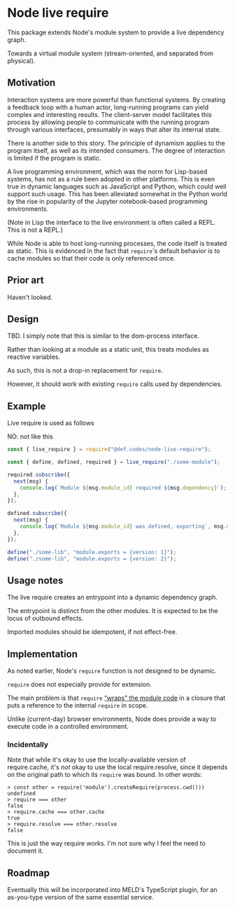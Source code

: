 # Node live require

This package extends Node's module system to provide a live dependency graph.

Towards a virtual module system (stream-oriented, and separated from physical).

## Motivation

Interaction systems are more powerful than functional systems.  By creating a
feedback loop with a human actor, long-running programs can yield complex and
interesting results.  The client-server model facilitates this process by
allowing people to communicate with the running program through various
interfaces, presumably in ways that alter its internal state.

There is another side to this story.  The principle of dynamism applies to the
program itself, as well as its intended consumers.  The degree of interaction is
limited if the program is static.

A live programming environment, which was the norm for Lisp-based systems, has
not as a rule been adopted in other platforms.  This is even true in dynamic
languages such as JavaScript and Python, which could well support such usage.
This has been alleviated somewhat in the Python world by the rise in popularity
of the Jupyter notebook-based programming environments.

(Note in Lisp the interface to the live environment is often called a REPL.
This is not a REPL.)

While Node is able to host long-running processes, the code itself is treated as
static.  This is evidenced in the fact that `require`'s default behavior is to
cache modules so that their code is only referenced once.

## Prior art

Haven't looked.

## Design

TBD.  I simply note that this is similar to the dom-process interface.

Rather than looking at a module as a static unit, this treats modules as
reactive variables.

As such, this is not a drop-in replacement for `require`.

However, it should work with existing `require` calls used by dependencies.

## Example

Live require is used as follows

NO: not like this
```javascript
const { live_require } = require("@def.codes/node-live-require");

const { define, defined, required } = live_require("./some-module");

required.subscribe({
  next(msg) {
    console.log(`Module ${msg.module_id} required ${msg.dependency}`);
  },
});

defined.subscribe({
  next(msg) {
    console.log(`Module ${msg.module_id} was defined, exporting`, msg.exports);
  },
});

define("./some-lib", "module.exports = {version: 1}");
define("./some-lib", "module.exports = {version: 2}");

```


## Usage notes

The live require creates an entrypoint into a dynamic dependency graph.

The entrypoint is distinct from the other modules.  It is expected to be the
locus of outbound effects.

Imported modules should be idempotent, if not effect-free.

## Implementation

As noted earlier, Node's `require` function is not designed to be dynamic.

`require` does not especially provide for extension.

The main problem is that `require` [“wraps” the module
code](https://nodejs.org/api/modules.html#modules_the_module_wrapper) in a
closure that puts a reference to the internal `require` in scope.

Unlike (current-day) browser environments, Node does provide a way to execute
code in a controlled environment.

### Incidentally

Note that while it's okay to use the locally-available version of require.cache,
it's *not* okay to use the local require.resolve, since it depends on the
original path to which its `require` was bound.  In other words:

```
> const other = require('module').createRequire(process.cwd()))
undefined
> require === other
false
> require.cache === other.cache
true
> require.resolve === other.resolve
false
```

This is just the way require works.  I'm not sure why I feel the need to
document it.

## Roadmap

Eventually this will be incorporated into MELD's TypeScript plugin, for an
as-you-type version of the same essential service.
